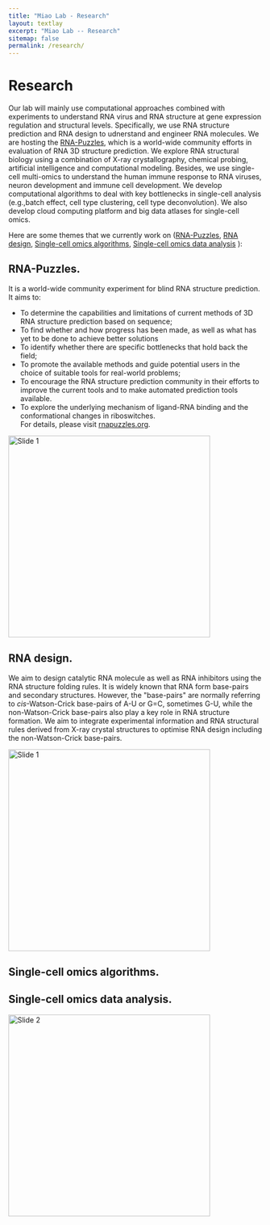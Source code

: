 ```yaml
---
title: "Miao Lab - Research"
layout: textlay
excerpt: "Miao Lab -- Research"
sitemap: false
permalink: /research/
---
```


# Research

Our lab will mainly use computational approaches combined with experiments to understand RNA virus and RNA structure at gene expression regulation and structural levels.
Specifically, we use RNA structure prediction and RNA design to udnerstand and engineer RNA molecules. We are hosting the [RNA-Puzzles](http://www.rnapuzzles.org), which is a world-wide community efforts in evaluation of RNA 3D structure prediction. We explore RNA structural biology using a combination of X-ray crystallography, chemical probing, artificial intelligence and computational modeling. 
Besides, we use single-cell multi-omics to understand the human immune response to RNA viruses, neuron development and immune cell development. We develop computational algorithms to deal with key bottlenecks in single-cell analysis (e.g.,batch effect, cell type clustering, cell type deconvolution). We also develop cloud computing platform and big data atlases for single-cell omics.

Here are some themes that we currently work on ([RNA-Puzzles](#RNA-Puzzles), [RNA design](#RNA-design), [Single-cell omics algorithms](#Single-cell-omics-algorithms), [Single-cell omics data analysis](#Single-cell-omics-data-analysis) ):

## RNA-Puzzles.

It is a world-wide community experiment for blind RNA structure prediction.    
It aims to:     
* To determine the capabilities and limitations of current methods of 3D RNA structure prediction based on sequence;    
* To find whether and how progress has been made, as well as what has yet to be done to achieve better solutions    
* To identify whether there are specific bottlenecks that hold back the field;
* To promote the available methods and guide potential users in the choice of suitable tools for real-world problems;
* To encourage the RNA structure prediction community in their efforts to improve the current tools and to make automated prediction tools available.
* To explore the underlying mechanism of ligand-RNA binding and the conformational changes in riboswitches.    
For details, please visit [rnapuzzles.org](http://www.rnapuzzles.org).     

<img src="{{ site.url }}{{ site.baseurl }}/images/homepic/rnapuzzles_screenshot.png" alt="Slide 1" style="height:400px;"/>

## RNA design.

We aim to design catalytic RNA molecule as well as RNA inhibitors using the RNA structure folding rules. 
It is widely known that RNA form base-pairs and secondary structures. However, the "base-pairs" are normally referring to *cis*-Watson-Crick base-pairs of A-U or G=C, sometimes G-U, while 
the non-Watson-Crick base-pairs also play a key role in RNA structure formation. We aim to integrate experimental information and RNA structural rules derived from X-ray crystal structures 
to optimise RNA design including the non-Watson-Crick base-pairs. 

<img src="{{ site.url }}{{ site.baseurl }}/images/respic/nonWC_design.png" alt="Slide 1" style="height:400px;"/>


## Single-cell omics algorithms.


## Single-cell omics data analysis.


<img src="{{ site.url }}{{ site.baseurl }}/images/homepic/monkey_cover1.jpeg" alt="Slide 2" style="height:400px;"/>
